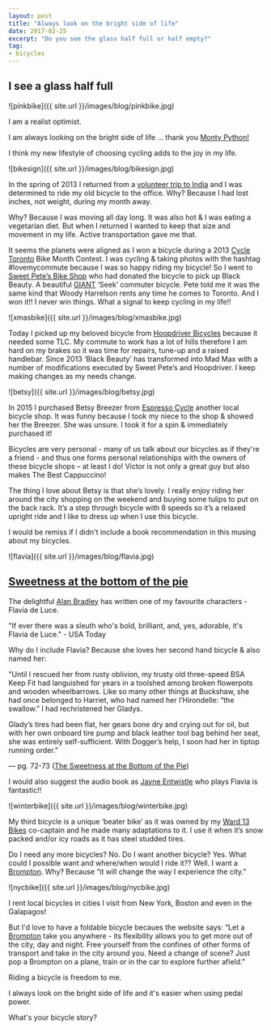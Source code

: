 ```yaml
---
layout: post
title: "Always look on the bright side of life"
date: 2017-02-25    
excerpt: "Do you see the glass half full or half empty?"
tag:
- bicycles
---
```


## I see a glass half full

![pinkbike]({{ site.url }}/images/blog/pinkbike.jpg)

I am a realist optimist.

I am always looking on the bright side of life … thank you [Monty Python!](https://youtu.be/jHPOzQzk9Qo)

I think my new lifestyle of choosing cycling adds to the joy in my life.

![bikesign]({{ site.url }}/images/blog/bikesign.jpg)

In the spring of 2013 I returned from a [volunteer trip to India](http://www.travelpod.com/travel-blog/jsquaredink/1/tpod.html) and I was determined to ride my old bicycle to the office. Why? Because I had lost inches, not weight, during my month away.

Why? Because I was moving all day long. It was also hot & I was eating a vegetarian diet. But when I returned I wanted to keep that size and movement in my life. Active transportation gave me that.

It seems the planets were aligned as I won a bicycle during a 2013 [Cycle Toronto](https://www.cycleto.ca/) Bike Month Contest.  I was cycling & taking photos with the hashtag #lovemycommute because I was so happy riding my bicycle! So I went to [Sweet Pete’s Bike Shop](http://www.sweetpetes.com/) who had donated the bicycle to pick up Black Beauty. A beautiful [GIANT](https://www.giant-bicycles.com/en-CA/) ‘Seek’ commuter bicycle. Pete told me it was the same kind that Woody Harrelson rents any time he comes to Toronto. And  I won it!! I never win things. What a signal to keep cycling in my life!!

![xmasbike]({{ site.url }}/images/blog/xmasbike.jpg)

Today I picked up my beloved bicycle from [Hoopdriver Bicycles](http://www.hoopdriver.ca/) because it needed some TLC. My commute to work has a lot of hills therefore I am hard on my brakes so it was time for repairs, tune-up and a raised handlebar. Since 2013 ‘Black Beauty’ has transformed into Mad Max with a number of modifications executed by Sweet Pete’s and Hoopdriver. I keep making changes as my needs change.

![betsy]({{ site.url }}/images/blog/betsy.jpg)

In 2015 I purchased Betsy Breezer from [Espresso Cycle](http://espressocycles.ca/) another local bicycle shop. It was funny because I took my niece to the shop & showed her the Breezer. She was unsure. I took it for a spin & immediately purchased it!

Bicycles are very personal - many of us talk about our bicycles as if they're a friend - and thus one forms personal relationships with the owners of these bicycle shops – at least I do!  Victor is not only a great guy but also makes The Best Cappuccino!

The thing I love about Betsy is that she’s lovely. I really enjoy riding her around the city shopping on the weekend and buying some tulips to put on the back rack. It’s a step through bicycle with 8 speeds so it’s a relaxed upright ride and I like to dress up when I use this bicycle.

I would be remiss if I didn't include a book recommendation in this musing about my bicycles.

![flavia]({{ site.url }}/images/blog/flavia.jpg)

## [Sweetness at the bottom of the pie](https://www.amazon.ca/Sweetness-at-Bottom-Pie/dp/0385665830)

The delightful [Alan Bradley](http://alanbradleyauthor.com/) has written one of my favourite characters - Flavia de Luce.

"If ever there was a sleuth who's bold, brilliant, and, yes, adorable, it's Flavia de Luce." - USA Today

Why do I include Flavia?  Because she loves her second hand bicycle & also named her:

"Until I rescued her from rusty oblivion, my trusty old three-speed BSA Keep Fit had languished for years in a toolshed among broken flowerpots and wooden wheelbarrows. Like so many other things at Buckshaw, she had once belonged to Harriet, who had named her l’Hirondelle: “the swallow.” I had rechristened her Gladys.

Glady’s tires had been flat, her gears bone dry and crying out for oil, but with her own onboard tire pump and black leather tool bag behind her seat, she was entirely self-sufficient. With Dogger’s help, I soon had her in tiptop running order."

— pg. 72-73 ([The Sweetness at the Bottom of the Pie](https://www.amazon.ca/Sweetness-at-Bottom-Pie/dp/0385665830))

I would also suggest the audio book as [Jayne Entwistle](https://www.youtube.com/watch?v=cGP-FkZjiys) who plays Flavia is fantastic!!

![winterbike]({{ site.url }}/images/blog/winterbike.jpg)

My third bicycle is a unique ‘beater bike’ as it was owned by my [Ward 13 Bikes](https://www.cycleto.ca/ward/13) co-captain and he made many adaptations to it. I use it when it’s snow packed and/or icy roads as it has steel studded tires.

Do I need any more bicycles?
No.
Do I want another bicycle?
Yes.
What could I possible want and where/when would I ride it??
Well.
I want a [Brompton](http://www.brompton.com/).
Why?
Because “it will change the way I experience the city.”

![nycbike]({{ site.url }}/images/blog/nycbike.jpg)

I rent local bicycles in cities I visit from New York, Boston and even in the Galapagos!

But I'd love to have a foldable bicycle becaues the website says: “Let a [Brompton](http://www.brompton.com/) take you anywhere - its flexibility allows you to get more out of the city, day and night. Free yourself from the confines of other forms of transport and take in the city around you. Need a change of scene? Just pop a Brompton on a plane, train or in the car to explore further afield.”

Riding a bicycle is freedom to me.

I always look on the bright side of life and it's easier when using pedal power.

What's your bicycle story?
